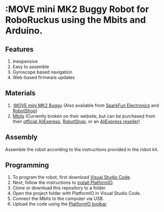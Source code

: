 # :MOVE mini MK2 Buggy Robot for RoboRuckus using the Mbits and Arduino.
## Features
1. Inexpensive
2. Easy to assemble
3. Gyroscope based navigation
4. Web-based firmware updates

## Materials
1. [:MOVE mini MK2 Buggy](https://kitronik.co.uk/products/5652-move-mini-mk2-buggy-kit-excl-microbit) (Also available from [SparkFun Electronics](https://www.sparkfun.com/products/16787) and [RobotShop](https://www.robotshop.com/products/kitronik-move-mini-mk2-buggy-kit-w-o-microbit))
2. [Mbits](https://www.elecrow.com/mbits.html) (Currently broken on their website, but can be purchased from their [official AliExpress](https://www.aliexpress.com/item/1005003540049324.html), [RobotShop](https://www.robotshop.com/products/elecrow-mbits-esp32-dev-board-based-on-letscode-scratch-30-arduino), or an [AliExpress reseller](https://www.aliexpress.com/item/1005005524784099.html))

## Assembly
Assemble the robot according to the instructions provided in the robot kit.

## Programming
1. To program the robot, first download [Visual Studio Code](https://code.visualstudio.com/).
2. Next, follow the instructions to [install PlatformIO](https://docs.platformio.org/en/latest/integration/ide/vscode.html#ide-vscode).
3. Clone or download this repository to a folder.
4. Open the project folder with PlatformIO in Visual Studio Code.
5. Connect the Mbits to the computer via USB.
6. Upload the code using the [PlatformIO toolbar](https://docs.platformio.org/en/latest/integration/ide/vscode.html#ide-vscode-toolbar).
